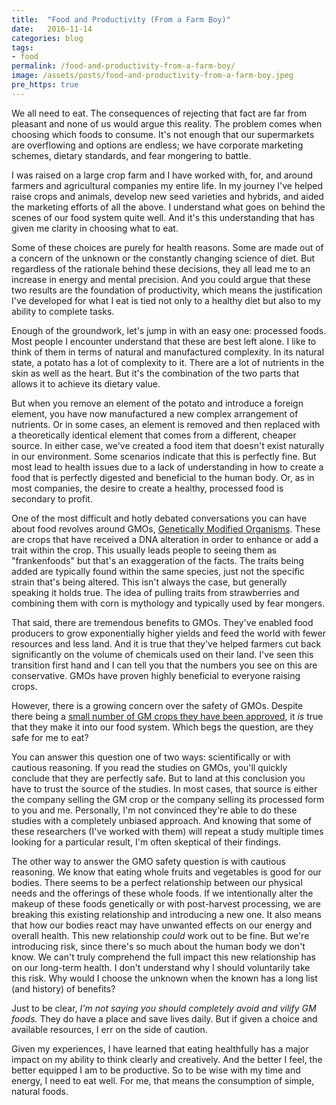 ```yaml
---
title:  "Food and Productivity (From a Farm Boy)"
date:   2016-11-14
categories: blog
tags:
- food
permalink: /food-and-productivity-from-a-farm-boy/
image: /assets/posts/food-and-productivity-from-a-farm-boy.jpeg
pre_https: true
---
```

We all need to eat. The consequences of rejecting that fact are far from pleasant and none of us would argue this reality. The problem comes when choosing which foods to consume. It's not enough that our supermarkets are overflowing and options are endless; we have corporate marketing schemes, dietary standards, and fear mongering to battle.
<!--more-->

I was raised on a large crop farm and I have worked with, for, and around farmers and agricultural companies my entire life. In my journey I've helped raise crops and animals, develop new seed varieties and hybrids, and aided the marketing efforts of all the above. I understand what goes on behind the scenes of our food system quite well. And it's this understanding that has given me clarity in choosing what to eat.

Some of these choices are purely for health reasons. Some are made out of a concern of the unknown or the constantly changing science of diet. But regardless of the rationale behind these decisions, they all lead me to an increase in energy and mental precision. And you could argue that these two results are the foundation of productivity, which means the justification I've developed for what I eat is tied not only to a healthy diet but also to my ability to complete tasks.

Enough of the groundwork, let's jump in with an easy one: processed foods. Most people I encounter understand that these are best left alone. I like to think of them in terms of natural and manufactured complexity. In its natural state, a potato has a lot of complexity to it. There are a lot of nutrients in the skin as well as the heart. But it's the combination of the two parts that allows it to achieve its dietary value.

But when you remove an element of the potato and introduce a foreign element, you have now manufactured a new complex arrangement of nutrients. Or in some cases, an element is removed and then replaced with a theoretically identical element that comes from a different, cheaper source. In either case, we've created a food item that doesn't exist naturally in our environment. Some scenarios indicate that this is perfectly fine. But most lead to health issues due to a lack of understanding in how to create a food that is perfectly digested and beneficial to the human body. Or, as in most companies, the desire to create a healthy, processed food is secondary to profit.

One of the most difficult and hotly debated conversations you can have about food revolves around GMOs, [Genetically Modified Organisms](https://en.wikipedia.org/wiki/Genetically_modified_organism). These are crops that have received a DNA alteration in order to enhance or add a trait within the crop. This usually leads people to seeing them as "frankenfoods" but that's an exaggeration of the facts. The traits being added are typically found within the same species, just not the specific strain that's being altered. This isn't always the case, but generally speaking it holds true. The idea of pulling traits from strawberries and combining them with corn is mythology and typically used by fear mongers.

That said, there are tremendous benefits to GMOs. They've enabled food producers to grow exponentially higher yields and feed the world with fewer resources and less land. And it is true that they've helped farmers cut back significantly on the volume of chemicals used on their land. I've seen this transition first hand and I can tell you that the numbers you see on this are conservative. GMOs have proven highly beneficial to everyone raising crops.

However, there is a growing concern over the safety of GMOs. Despite there being a [small number of GM crops they have been approved](https://en.wikipedia.org/wiki/Genetically_modified_crops#Crops), it _is_ true that they make it into our food system. Which begs the question, are they safe for me to eat?

You can answer this question one of two ways: scientifically or with cautious reasoning. If you read the studies on GMOs, you'll quickly conclude that they are perfectly safe. But to land at this conclusion you have to trust the source of the studies. In most cases, that source is either the company selling the GM crop or the company selling its processed form to you and me. Personally, I'm not convinced they're able to do these studies with a completely unbiased approach. And knowing that some of these researchers (I've worked with them) will repeat a study multiple times looking for a particular result, I'm often skeptical of their findings.

The other way to answer the GMO safety question is with cautious reasoning. We know that eating whole fruits and vegetables is good for our bodies. There seems to be a perfect relationship between our physical needs and the offerings of these whole foods. If we intentionally alter the makeup of these foods genetically or with post-harvest processing, we are breaking this existing relationship and introducing a new one. It also means that how our bodies react may have unwanted effects on our energy and overall health. This new relationship _could_ work out to be fine. But we're introducing risk, since there's so much about the human body we don't know. We can't truly comprehend the full impact this new relationship has on our long-term health. I don't understand why I should voluntarily take this risk. Why would I choose the unknown when the known has a long list (and history) of benefits?

Just to be clear, _I'm not saying you should completely avoid and vilify GM foods._ They do have a place and save lives daily. But if given a choice and available resources, I err on the side of caution.

Given my experiences, I have learned that eating healthfully has a major impact on my ability to think clearly and creatively. And the better I feel, the better equipped I am to be productive. So to be wise with my time and energy, I need to eat well. For me, that means the consumption of simple, natural foods.